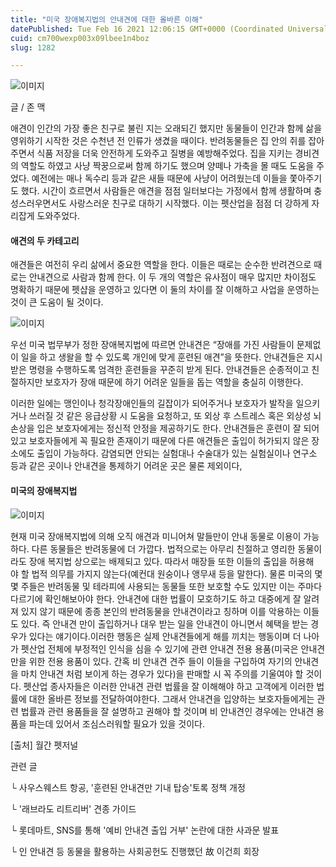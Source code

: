 ```yaml
---
title: "미국 장애복지법의 안내견에 대한 올바른 이해"
datePublished: Tue Feb 16 2021 12:06:15 GMT+0000 (Coordinated Universal Time)
cuid: cm700wexp003x09lbee1n4boz
slug: 1282

---
```



![이미지](https://cdn.hashnode.com/res/hashnode/image/upload/v1739250594300/5dbec6f1-90ff-4e65-8158-73df88ca3828.jpeg)

글 / 존 맥

애견이 인간의 가장 좋은 친구로 불린 지는 오래되긴 했지만 동물들이 인간과 함께 삶을 영위하기 시작한 것은 수천년 전 인류가 생겼을 때이다. 반려동물들은 집 안의 쥐를 잡아주면서 식품 저장을 더욱 안전하게 도와주고 질병을 예방해주었다. 집을 지키는 경비견의 역할도 하였고 사냥 짝꿍으로써 함께 하기도 했으며 양떼나 가축을 몰 때도 도움을 주었다. 예전에는 매나 독수리 등과 같은 새들 때문에 사냥이 어려웠는데 이들을 쫓아주기도 했다. 시간이 흐르면서 사람들은 애견을 점점 일터보다는 가정에서 함께 생활하며 충성스러우면서도 사랑스러운 친구로 대하기 시작했다. 이는 펫산업을 점점 더 강하게 자리잡게 도와주었다.

#### 애견의 두 카테고리

애견들은 여전히 우리 삶에서 중요한 역할을 한다. 이들은 때로는 순수한 반려견으로 때로는 안내견으로 사람과 함께 한다. 이 두 개의 역할은 유사점이 매우 많지만 차이점도 명확하기 때문에 펫샵을 운영하고 있다면 이 둘의 차이를 잘 이해하고 사업을 운영하는 것이 큰 도움이 될 것이다.

![이미지](https://cdn.hashnode.com/res/hashnode/image/upload/v1739250596029/9a87541d-6394-430b-b01d-2fa278291f6a.jpeg)

우선 미국 법무부가 정한 장애복지법에 따르면 안내견은 “장애를 가진 사람들이 문제없이 일을 하고 생왈을 할 수 있도록 개인에 맞게 훈련된 애견”을 뜻한다. 안내견들은 지시받은 명령을 수행하도록 엄격한 훈련들을 꾸준히 받게 된다. 안내견들은 순종적이고 친절하지만 보호자가 장애 때문에 하기 어려운 일들을 돕는 역할을 충실히 이행한다.

이러한 일에는 맹인이나 청각장애인들의 길잡이가 되어주거나 보호자가 발작을 일으키거나 쓰러질 것 같은 응급상황 시 도움을 요청하고, 또 외상 후 스트레스 혹은 외상성 뇌손상을 입은 보호자에게는 정신적 안정을 제공하기도 한다. 안내견들은 훈련이 잘 되어있고 보호자들에게 꼭 필요한 존재이기 때문에 다른 애견들은 출입이 허가되지 않은 장소에도 출입이 가능하다. 감염되면 안되는 실험대나 수술대가 있는 실험실이나 연구소 등과 같은 곳이나 안내견을 통제하기 어려운 곳은 물론 제외이다,

#### 미국의 장애복지법

![이미지](https://cdn.hashnode.com/res/hashnode/image/upload/v1739250597620/ff8b6643-542b-4bd6-9148-9bad908a6341.jpeg)

현재 미국 장애복지법에 의해 오직 애견과 미니어쳐 말들만이 안내 동물로 이용이 가능하다. 다른 동물들은 반려동물에 더 가깝다. 법적으로는 아무리 친절하고 영리한 동물이라도 장애 복지법 상으로는 배제되고 있다. 따라서 매장들 또한 이들의 출입을 허용해야 할 법적 의무를 가지지 않는다(예컨대 원숭이나 앵무새 등을 말한다). 물론 미국의 몇몇 주들은 반려동물 및 테라피에 사용되는 동물들 또한 보호할 수도 있지만 이는 주마다 다르기에 확인해보아야 한다. 안내견에 대한 법률이 모호하기도 하고 대중에게 잘 알려져 있지 않기 때문에 종종 본인의 반려동물을 안내견이라고 칭하며 이를 악용하는 이들도 있다. 즉 안내견 만이 출입하거나 대우 받는 일을 안내견이 아니면서 혜택을 받는 경우가 있다는 얘기이다.이러한 행동은 실제 안내견들에게 해를 끼치는 행동이며 더 나아가 펫산업 전체에 부정적인 인식을 심을 수 있기에 관련 안내견 전용 용품(미국은 안내견만을 위한 전용 용품이 있다. 간혹 비 안내견 견주 들이 이들을 구입하여 자기의 안내견을 마치 안내견 처럼 보이게 하는 경우가 있다)을 판매할 시 꼭 주의를 기울여야 할 것이다. 펫산업 종사자들은 이러한 안내견 관련 법률을 잘 이해해야 하고 고객에게 이러한 법률에 대한 올바른 정보를 전달하여야한다. 그래서 안내견을 입양하는 보호자들에게는 관련 법률과 관련 용품들을 잘 설명하고 권해야 할 것이며 비 안내견인 경우에는 안내견 용품을 파는데 있어서 조심스러워할 필요가 있을 것이다.

[출처] 월간 펫저널

관련 글

└ 사우스웨스트 항공, '훈련된 안내견만 기내 탑승'토록 정책 개정

└ '래브라도 리트리버' 견종 가이드

└ 롯데마트, SNS를 통해 '예비 안내견 출입 거부' 논란에 대한 사과문 발표

└ 인 안내견 등 동물을 활용하는 사회공헌도 진행했던 故 이건희 회장